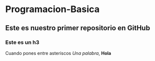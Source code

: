 # Programacion-Basica
## Este es nuestro primer repositorio en GitHub
### Este es un h3
Cuando pones entre asteriscos *Una palabra*, **Hola**
